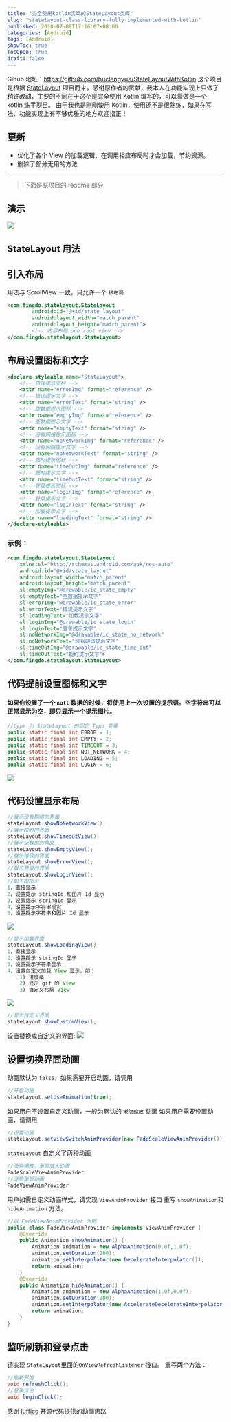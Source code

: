```yaml
---
title: "完全使用kotlin实现的StateLayout类库"
slug: "statelayout-class-library-fully-implemented-with-kotlin"
published: 2018-07-08T17:16:07+08:00
categories: [Android]
tags: [Android]
showToc: true
TocOpen: true
draft: false
---
```

Gihub 地址：https://github.com/huclengyue/StateLayoutWithKotlin
这个项目是根据 [StateLayout](https://github.com/fingdo/stateLayout) 项目而来，感谢原作者的贡献，我本人在功能实现上只做了稍许改动，主要的不同在于这个是完全使用 Kotlin 编写的，可以看做是一个 kotlin 练手项目。
由于我也是刚刚使用 Kotlin，使用还不是很熟练，如果在写法、功能实现上有不够优雅的地方欢迎指正！
## 更新
  - 优化了各个 View 的加载逻辑，在调用相应布局时才会加载，节约资源。
  - 删除了部分无用的方法
---
> 下面是原项目的 readme 部分
## 演示
![](https://raw.githubusercontent.com/appdev/gallery/refs/heads/main/img/blog/blog/164672684005476c90acc68624a0b786d6abaab5ce.gif)
## StateLayout 用法
## 引入布局
用法与 ScrollView 一致，只允许一个 `根布局`
``` xml
<com.fingdo.statelayout.StateLayout
        android:id="@+id/state_layout"
        android:layout_width="match_parent"
        android:layout_height="match_parent">
        <!-- 内容布局 one root view -->
</com.fingdo.statelayout.StateLayout>
```
## 布局设置图标和文字
``` xml
<declare-styleable name="StateLayout">
    <!-- 错误提示图标 -->
    <attr name="errorImg" format="reference" />
    <!-- 错误提示文字 -->
    <attr name="errorText" format="string" />
    <!-- 空数据提示图标 -->
    <attr name="emptyImg" format="reference" />
    <!-- 空数据提示文字 -->
    <attr name="emptyText" format="string" />
    <!-- 没有网络提示图标 -->
    <attr name="noNetworkImg" format="reference" />
    <!-- 没有网络提示文字 -->
    <attr name="noNetworkText" format="string" />
    <!-- 超时提示图标 -->
    <attr name="timeOutImg" format="reference" />
    <!-- 超时提示文字 -->
    <attr name="timeOutText" format="string" />
    <!-- 登录提示图标 -->
    <attr name="loginImg" format="reference" />
    <!-- 登录提示文字 -->
    <attr name="loginText" format="string" />
    <!-- 加载提示文字 -->
    <attr name="loadingText" format="string" />
</declare-styleable>
```
### 示例：
``` xml
<com.fingdo.statelayout.StateLayout
    xmlns:sl="http://schemas.android.com/apk/res-auto"
    android:id="@+id/state_layout"
    android:layout_width="match_parent"
    android:layout_height="match_parent"
    sl:emptyImg="@drawable/ic_state_empty"
    sl:emptyText="空数据提示文字"
    sl:errorImg="@drawable/ic_state_error"
    sl:errorText="错误提示文字"
    sl:loadingText="加载提示文字"
    sl:loginImg="@drawable/ic_state_login"
    sl:loginText="登录提示文字"
    sl:noNetworkImg="@drawable/ic_state_no_network"
    sl:noNetworkText="没有网络提示文字"
    sl:timeOutImg="@drawable/ic_state_time_out"
    sl:timeOutText="超时提示文字">
</com.fingdo.statelayout.StateLayout>
```
## 代码提前设置图标和文字
#### 如果你设置了一个 `null` 数据的时候，将使用上一次设置的提示语。空字符串可以正常显示为空，即只显示一个提示图片。
``` java
//type 为 StateLayout 的固定 Type 变量
public static final int ERROR = 1;
public static final int EMPTY = 2;
public static final int TIMEOUT = 3;
public static final int NOT_NETWORK = 4;
public static final int LOADING = 5;
public static final int LOGIN = 6;
```
![](https://raw.githubusercontent.com/appdev/gallery/refs/heads/main/img/blog/blog/1646726840674618a80559e315af67dac93d93af31.png)
## 代码设置显示布局
``` java
//展示没有网络的界面
stateLayout.showNoNetworkView();
//展示超时的界面
stateLayout.showTimeoutView();
//展示空数据的界面
stateLayout.showEmptyView();
//展示错误的界面
stateLayout.showErrorView();
//展示登录的界面
stateLayout.showLoginView();
//如下图所示
1，直接显示
2，设置提示 stringId 和图片 Id 显示
3，设置提示 stringId 显示
4，设置提示字符串现实
5，设置提示字符串和图片 Id 显示
```
![](https://raw.githubusercontent.com/appdev/gallery/refs/heads/main/img/blog/blog/1646726841111574db140600a34f7665586a4721b2.png)
``` java
//显示加载界面
stateLayout.showLoadingView();
1，直接显示
2，设置提示 stringId 显示
3，设置提示字符串显示
4，设置自定义加载 View 显示，如：
    1) 进度条
    2) 显示 gif 的 View
    3) 自定义布局 View
```
![](https://raw.githubusercontent.com/appdev/gallery/refs/heads/main/img/blog/blog/1646726841802168edaf24954cac388961c190998c.png)
``` java
//显示自定义界面
stateLayout.showCustomView();
```
设置替换成自定义的界面:
![](https://raw.githubusercontent.com/appdev/gallery/refs/heads/main/img/blog/blog/164672684223218503e53391dac2c0c420b6e7e9a4.png)
## 设置切换界面动画
动画默认为 `false`，如果需要开启动画，请调用
``` java
//开启动画
stateLayout.setUseAnimation(true);
```
如果用户不设置自定义动画，一般为默认的 `渐隐缩放` 动画
如果用户需要设置动画，请调用
``` java
//设置动画
stateLayout.setViewSwitchAnimProvider(new FadeScaleViewAnimProvider());
```
`stateLayout` 自定义了两种动画
``` java
//渐隐缩放，渐显放大动画
FadeScaleViewAnimProvider
//渐隐渐显动画
FadeViewAnimProvider
```
用户如需自定义动画样式，请实现 `ViewAnimProvider` 接口
重写 `showAnimation`和`hideAnimation` 方法。
``` java
//以 FadeViewAnimProvider 为例
public class FadeViewAnimProvider implements ViewAnimProvider {
    @Override
    public Animation showAnimation() {
        Animation animation = new AlphaAnimation(0.0f,1.0f);
        animation.setDuration(200);
        animation.setInterpolator(new DecelerateInterpolator());
        return animation;
    }
    @Override
    public Animation hideAnimation() {
        Animation animation = new AlphaAnimation(1.0f,0.0f);
        animation.setDuration(200);
        animation.setInterpolator(new AccelerateDecelerateInterpolator());
        return animation;
    }
}
```
## 监听刷新和登录点击
请实现 `StateLayout`里面的`OnViewRefreshListener` 接口。
重写两个方法：
``` java
//刷新界面
void refreshClick();
//登录点击
void loginClick();
```
感谢 [lufficc](https://github.com/lufficc/StateLayout) 开源代码提供的动画思路